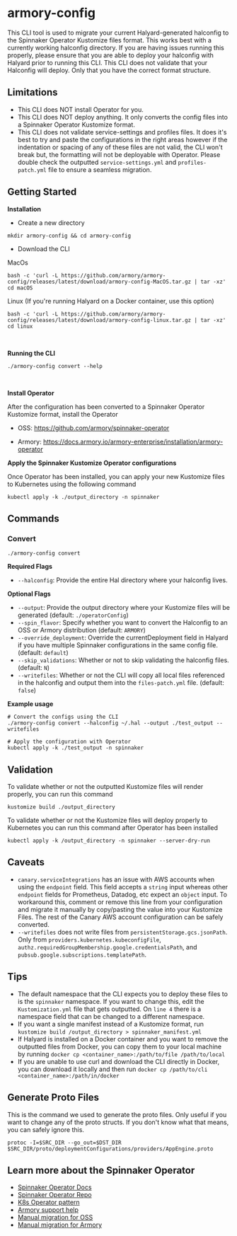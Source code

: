 # armory-config

This CLI tool is used to migrate your current Halyard-generated halconfig to the Spinnaker Operator Kustomize files format. This works best with a currently working halconfig directory. If you are having issues running this properly, please ensure that you are able to deploy your halconfig with Halyard prior to running this CLI. This CLI does not validate that your Halconfig will deploy. Only that you have the correct format structure.

## Limitations
- This CLI does NOT install Operator for you.
- This CLI does NOT deploy anything. It only converts the config files into a Spinnaker Operator Kustomize format.
- This CLI does not validate service-settings and profiles files. It does it's best to try and paste the configurations in the right areas however if the indentation or spacing of any of these files are not valid, the CLI won't break but, the formatting will not be deployable with Operator. Please double check the outputted `service-settings.yml` and `profiles-patch.yml` file to ensure a seamless migration.


## Getting Started
**Installation**

- Create a new directory
```
mkdir armory-config && cd armory-config
```

- Download the CLI


MacOs
```
bash -c 'curl -L https://github.com/armory/armory-config/releases/latest/download/armory-config-MacOS.tar.gz | tar -xz'
cd macOS
```



Linux (If you're running Halyard on a Docker container, use this option)
```
bash -c 'curl -L https://github.com/armory/armory-config/releases/latest/download/armory-config-linux.tar.gz | tar -xz'
cd linux
```
<br />

**Running the CLI**

```
./armory-config convert --help
```
<br />

**Install Operator**

After the configuration has been converted to a Spinnaker Operator Kustomize format, install the Operator

- OSS: https://github.com/armory/spinnaker-operator

- Armory: https://docs.armory.io/armory-enterprise/installation/armory-operator


**Apply the Spinnaker Kustomize Operator configurations**

Once Operator has been installed, you can apply your new Kustomize files to Kubernetes using the following command


```
kubectl apply -k ./output_directory -n spinnaker
```

## Commands

### Convert
```
./armory-config convert
```

**Required Flags**
- `--halconfig`: Provide the entire Hal directory where your halconfig lives.

**Optional Flags**
- `--output`: Provide the output directory where your Kustomize files will be generated (default: `./operatorConfig`)
- `--spin_flavor`: Specify whether you want to convert the Halconfig to an OSS or Armory distribution (default: `ARMORY`)
- `--override_deployment`: Override the currentDeployment field in Halyard if you have multiple Spinnaker configurations in the same config file. (default: `default`)
- `--skip_validations`: Whether or not to skip validating the halconfig files. (default: `N`)
- `--writefiles`: Whether or not the CLI will copy all local files referenced in the halconfig and output them into the `files-patch.yml` file. (default: `false`)

**Example usage**

```
# Convert the configs using the CLI
./armory-config convert --halconfig ~/.hal --output ./test_output --writefiles

# Apply the configuration with Operator
kubectl apply -k ./test_output -n spinnaker
```

## Validation

To validate whether or not the outputted Kustomize files will render properly, you can run this command

```
kustomize build ./output_directory
```

To validate whether or not the Kustomize files will deploy properly to Kubernetes you can run this command after Operator has been installed

```
kubectl apply -k /output_directory -n spinnaker --server-dry-run
```

## Caveats
- `canary.serviceIntegrations` has an issue with AWS accounts when using the `endpoint` field. This field accepts a `string` input whereas other `endpoint` fields for Prometheus, Datadog, etc expect an `object` input. To workaround this, comment or remove this line from your configuration and migrate it manually by copy/pasting the value into your Kustomize Files. The rest of the Canary AWS account configuration can be safely converted.
-  `--writefiles` does not write files from `persistentStorage.gcs.jsonPath`. Only from `providers.kubernetes.kubeconfigFile`, `authz.requiredGroupMembership.google.credentialsPath`, and `pubsub.google.subscriptions.templatePath`.

## Tips

- The default namespace that the CLI expects you to deploy these files to is the `spinnaker` namespace. If you want to change this, edit the `Kustomization.yml` file that gets outputted. On `line 4` there is a namespace field that can be changed to a different namespace.
- If you want a single manifest instead of a Kustomize format, run `kustomize build /output_directory > spinnaker_manifest.yml` 
- If Halyard is installed on a Docker container and you want to remove the outputted files from Docker, you can copy them to your local machine by running `docker cp <container_name>:/path/to/file /path/to/local`
- If you are unable to use curl and download the CLI directly in Docker, you can download it locally and then run `docker cp /path/to/cli <container_name>:/path/in/docker`

## Generate Proto Files


This is the command we used to generate the proto files. Only useful if you want to change any of the proto structs. If you don't know what that means, you can safely ignore this.


```
protoc -I=$SRC_DIR --go_out=$DST_DIR $SRC_DIR/proto/deploymentConfigurations/providers/AppEngine.proto
```

## Learn more about the Spinnaker Operator
- [Spinnaker Operator Docs](https://docs.armory.io/armory-enterprise/installation/armory-operator)
- [Spinnaker Operator Repo](https://github.com/armory/spinnaker-operator)
- [K8s Operator pattern](https://kubernetes.io/docs/concepts/extend-kubernetes/operator/)
- [Armory support help](https://support.armory.io/support)
- [Manual migration for OSS](https://github.com/armory/spinnaker-operator/blob/master/doc/migrate.md)
- [Manual migration for Armory](https://docs.armory.io/armory-enterprise/installation/armory-operator/hal-op-migration/)
